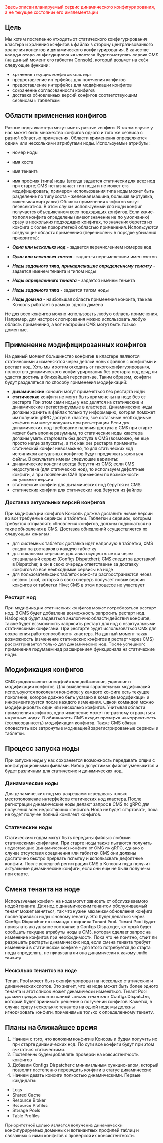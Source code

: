<span style="color:red;">Здесь описан планируемый сервис динамического конфигурирования, а не текущее состояние его имплементации</span>
## Цель
Мы хотим постепенно отходить от статического конфигурирования кластера и хранения конфигов в файлах в сторону централизованного хранения конфигов и динамического конфигурирования. В качестве координатора конфигурирования кластера будет выступать сервис CMS (на данный момент его таблетка Console), который возьмет на себя следующие функции:

* хранение текущих конфигов кластера
* предоставление интерфейса для получения конфигов
* предоставление интерфейса для модификации конфигов
* сохранение согласованности конфигов
* доставка обновленных версий конфигов соответствующим сервисам и таблеткам

## Области применения конфигов
Разные ноды кластера могут иметь разные конфиги. В таком случае у нас может быть множество конфигов одного и того же сервиса с разной областью применения. Области применения определяются одним или несколькими атрибутами ноды. Используемые атрибуты:

* номер ноды
* имя хоста
* имя тенанта
* имя профиля (типа) ноды (всегда задается статически для всех нод при старте; CMS не назначает тип ноды и не может его модифицировать; примером использования типа ноды может быть разделение по типу хоста - железная машина, большая виртуалка, маленькая виртуалка)
Области применения конфигов могут пересекаться. В этом случае используемый для ноды конфиг получается объединением всех подходящих конфигов. Если какие-то поля конфига определены (имеют значение не по умолчанию) сразу в нескольких подходящих конфигах, то значение берется из конфига с более приоритетной областью применения. Используются следующие области применения (перечислены в порядке убывания приоритета):

* **_Одна или несколько нод_** - задается перечислением номеров нод
* **_Один или несколько хостов_** - задается перечислением имен хостов
* **_Ноды заданного типа, принадлежащие определенному тенанту_** - задается именем тенанта и типом ноды
* **_Ноды определенного тенанта_** - задается именем тенанта
* **_Ноды заданного типа_** - задается типом ноды
* **_Ноды домена_** - наибольшая область применения конфига, так как Консоль работает в рамках одного домена

Не для всех конфигов можно использовать любую область применения. Например, для настроек логирования можно использовать любую область применения, а вот настройки CMS могут быть только доменные.
## Применение модифицированных конфигов
На данный момент большинство конфигов в кластере являются статическими и изменяются через деплой новых файлов с конфигами и рестарт нод. Хоть мы и хотим отходить от такого конфигурирования, полностью динамического конфигурирования без рестарта нод вряд ли удастся достичь в ближайшей перспективе. Таким образом, конфиги будут разделяться по способу применения модификаций:
* **динамические** конфиги могут применяться без рестарта ноды
* **статические** конфиги не могут быть применены на ноде без ее рестарта
При этом сами ноды у нас делятся на статические и динамические (регистрируемые в кластере). Динамические ноды должны хранить в файлах только ту информацию, которая поможет им получить gRPC доступ в кластер, все остальные необходимые конфиги они могут получать при регистрации. Если для динамических нод требование наличия доступа в CMS при старте может быть вполне разумным, то статические ноды кластера должны уметь стартовать без доступа в CMS (возможно, ее еще просто негде запускать), а так как без рестарта применить статический конфиг невозможно, то для статических нод источником актуальных конфигов будут продолжать являться файлы. В результате имеем следующие варианты:
* динамические конфиги всегда берутся из CMS; если CMS недоступена (для статических нод), то используем дефолтные конфиги, а при появлении CMS применяем по возможности актуальные версии
* статические конфиги для динамических нод берутся из CMS
* статические конфиги для статических нод берутся из файлов
### Доставка актуальных версий конфигов
При модификации конфигов Консоль должна доставить новые версии во все требуемые сервисы и таблетки. Таблетки и сервисы, которым требуется отправлять обновления конфигов, должны подписаться на такие обновления в CMS. Доставка обновлений осуществляется по следующим каналам:
* для системных таблеток доставка идет напрямую в таблетки, CMS следит за доставкой в каждую таблетку
* для локальных сервисов доставка осуществляется через специальный сервис (Configs Dispatcher); CMS следит за доставкой в Dispatcher, а он в свою очередь ответственен за доставку конфигов во все необходимые сервисы на ноде
* для пользовательских таблеток конфиги распространяются через сервис Local, который в свою очередь получает новые версии конфигов от таблетки Hive; CMS в этом процессе не участвует
### Рестарт нод
При модификации статических конфигов может потребоваться рестарт нод. В CMS будет добавлена возможность запросить рестарт нод. Набор нод будет задаваться аналогично области действия конфигов, также будет возможность запросить рестарт для нод с неактуальными статическими конфигами. При рестарте будет использоваться CMS для сохранения работоспособности кластера. На данный момент такая возможность (изменение статических конфигов и рестарт через CMS) рассматривается только для динамических нод. После успешного применения подумаем над расширением функционала на статические ноды.
## Модификация конфигов
CMS предоставляет интерфейс для добавления, удаления и модификации конфигов. Для выявления параллельных модификаций используются поколения конфигов: у каждого конфига есть текущее поколение, которое должно быть указано в команде модификации и инкрементируется после каждого изменения. Одной командой можно модифицировать один или несколько конфигов. Учитывая области применения конфигов, одно изменение может по-разному отражаться на разных нодах. В обязанности CMS входит проверка на корректность (согласованность) модификации конфигов. Также CMS обязан оповестить все затронутые модикацией зарегистрированные сервисы и таблетки.
## Процесс запуска ноды
При запуске ноды у нас сохраняется возможность передавать опции с конфигурационными файлами. Набор допустимых файлов уменьшится и будет различным для статических и динамических нод.
### Динамические ноды
Для динамических нод мы разрешаем передавать только местоположение интерфейсов статических нод кластера. После регистрации динамические ноды делают запрос в CMS по gRPC для получения всех недостающих конфигов. Нода не будет стартовать, пока не будет получен полный комплект конфигов.
### Статические ноды
Статическим нодам могут быть переданы файлы с любыми статическими конфигами. При старте ноды также пытаются получить недостающие (динамические) конфиги от CMS по gRPC, однако в случае отсутствия соединения или таблетки CMS они должны достаточно быстро прервать попытку и использовать дефолтные конфиги. После успешной регистрации CMS в Консоли нода получит актуальные динамические конфиги, если они еще не были получены при старте.
## Смена тенанта на ноде
Используемые конфиги на ноде могут зависеть от обслуживаемого нодой тенанта. Для нод с динамическим тенантом обслуживаемый тенант может меняться, так что нужен механизм обновления конфига после привязки ноды к новому тенанту. Это будет делаться через Configs Dispatcher по команде с сервиса Tenant Pool. Tenant Pool будет присылать актуальное состояние в Configs Dispatcger, который будет сообщать текущие атрибуты ноды в CMS, которая сделает запрос на изменение конфигов при необходимости. Пока что не понятно, стоит ли разрешать рестарты динамических нод, если смена тенанта требует изменений в статическом конфиге - для этого потребуется до старта ноды определять, не привязана ли она динамически к какому-либо тенанту.
### Несколько тенантов на ноде
Tenant Pool может быть сконфигурирован на несколько статических и динамических слотов. Это значит, что на ноде может быть более одного тенанта и этот список может динамически изменяться. Tenant Pool должен предоставлять полный список тенантов в Configs Dispatcher, который будет принимать решение о получении конфигов. Кажется, в случае сразу нескольких тенантов на одной ноде мы должны игнорировать конфиги, применимые только к определенному тенанту.
## Планы на ближайшее время

1. Начнем с того, что положим конфиги в Консоль и будем получать их при старте динамических нод. По сути все конфиги будут при этом считаться статическими.
2. Постепенно будем добавлять проверки на консистентность конфигов
3. Добавим Configs Dispatcher с минимальным функционалом, который позволит постепенно переводить конфиги в статус динамических
4. Начнем делать конфиги полностью динамическими. Первые кандидаты:

  * Logs
  * Shared Cache
  * Resource Broker
  * Resource Profiles
  * Storage Pools
  * Table Profiles

Приоритетной целью является получение динамически конфигурируемых доменных и потенантных профилей таблиц и связанных с ними конфигов с проверкой их консистентности.